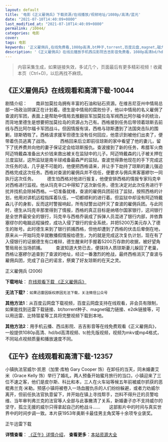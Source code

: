 ```yaml
---
layout: default
title: '电影《正义雇佣兵》下载资源/在线播放/视频地址/1080p/高清/蓝光'
date: "2021-07-10T14:40:09+0800"
last_modified_at: "2021-07-10T14:40:09+0800"
permalink: /10044/
categories: 电影
cover:
tags: 电影
keywords: '正义雇佣兵,在线免费看,1080p高清,bt种子,torrent,百度云盘,magnet,磁力链,迅雷下载资源'
description: '《正义雇佣兵》在线云播放手机西瓜影院吉吉影音免费看，1080p高清bd/hd未删减完整版和tc抢先枪版，mkv/mp4格式，附带bt/torrent种子、magnet/磁力链、百度云盘、网盘资源迅雷下载链接'
---
```


>内容采集生成，如果链接失效，多试几个，页面最后有更多精彩视频！收藏本页（Ctrl+D)，以后再找不麻烦。


## 《正义雇佣兵》在线观看和高清下载-10044

剧情介绍：　　南非加莫拉岛拥有丰富的石油和钻石资源。在维吉尼亚州中情局总部一场政治阴谋正在计划着。德生是中情局的腐败份子，他以中情局的名义雇佣了查波的军团，表面上是帮助中情局去推翻驻军加莫拉岛军阀西比阿尔福卡的统治，而背地里德生是想要把加莫拉岛的资源占为己有。西格接到任务后带领着琼斯去前线与西比阿尔福卡军团战斗。但因情报有误，西格与琼斯遭到了法国突击队的围剿，琼斯牺牲了。西格请求援军但德生没有任何回应，他意识到被他们出卖了，便带着伤员逃离了战场。  　　西格回来后立即前往琼斯的家中看望了他的妻儿，留下了抚养费并向他的妻子保证定会给琼斯报仇。查波接到了新的任务，希腊军火商阿迈特戴森准备出大价钱来救出被关在监狱中的儿子。阿迈特戴森的儿子被关押在兰度监狱，这所监狱是南半球戒备最森严的监狱。查波觉得靠他现在的手下完成这次任务的话，几乎是不可能的，他便把西格请来，并让手下劫持了琼斯的妻儿强迫西格完成这次任务。西格对查波的雇佣兵并不信任，便要求与佣兵黑客塞繆尔一同执行这次任务。  　　德生怕西格对他进行报复，他便安排西格的情报专家玛克辛对西格进行监视。他从玛克辛口中得知了这次新任务，德生决定对此次任务进行干扰并找机会除掉西格。一切准备就绪，查波的雇佣兵团前往了监狱，按照西格的计划，他用对讲机远程指挥着队伍，一切都顺利的进行着。但监狱中却没有阿迈特戴森儿子的身影，反而这时警报响起，所有狱警出动歼灭了查波的雇佣兵团。与此同时，德生从玛克辛那里得到了情报，西格的真正目标是纳塔尔国家银行，这间银行是全世界最安全的银行，玛克辛与西格乔装成了拆弹人员混进了银行内部，并依靠塞缪尔的电脑远程操控，成功入侵了银行的安全系统，并把5200万美元存入了德生的账号。此时德生来到了银行抓捕西格，但他却遭到了西格的伏击后晕倒在地，原来从一开始玛克辛就散播假情报给德生，为的就是完成这次复仇计划，现在有了入侵银行的证据德生有口难辩，德生醒来时手握着5200万存款的收据，被好望角警局局长当场抓捕。  　　查波知道大势已去，便挟持人质琼斯妻儿躲回了老巢，西格让塞繆尔追查到了查波的地址，经过一番激烈的枪战，最终西格消灭了查波与雇佣兵团，完成了自己的诺言，祭奠了好友琼斯的在天之灵。


正义雇佣兵 (2006)

**下载地址**： [在线观看下载 《正义雇佣兵》](https://www.btbtdy.me/btdy/dy8714.html) 


**无法下载?**：`如果迅雷因版权原因无法下载，关注微信公众号 `

**其他方法1**：从百度云网盘下载视频，百度云网盘支持在线观看，非会员有限制，如果能找到迅雷下载链接、bt/torrent种子、magnet磁力链接、e2dk链接等，可以用迅雷、比特彗星等工具将完整视频下载到本地。

**其他方法2**：用手机云播、西瓜影院、吉吉影音等在线免费观看《正义雇佣兵》，一般提供1080p高清、hd/bd高清视频、tc抢先版视频，视频为mkv或mp4格式，不同站点视频质量和播放速度不同。


## 《正午》在线观看和高清下载-12357

小镇执法官威尔·凯恩（加里·库柏 Gary Cooper 饰）在卸任的当天，同未婚妻艾米（Grace Kelly 饰）举行了婚礼，两人预备开始蜜月旅行的当口，小镇迎来了三位不速之客，他们是皮尔斯、科比和本，三人在火车站等候五年前被威尔抓获的恶棍弗兰克·米勒。预感小镇将被卷入一场血腥仇杀的人们纷纷躲避，或者力劝威尔离开，但前任执法官执意留下，并开始在镇上寻找帮手，岂料不得升迁的员警哈维、当年审判弗兰克的法官等人全部与此事撇清了关系，新婚妻子亦不支持威尔的坚守，孤立无援的威尔只得拿起自己的枪战斗……　　这部影片中的时间与真实世界中的时间步调一致。本片获1953年奥斯卡最佳男主角奖等十余项专业褒奖。


正午迅雷下载

**详情查看**： [《正午》详情介绍](/movie/12357/)， **查看更多**：[本站资源大全](/movie/t/all/)

